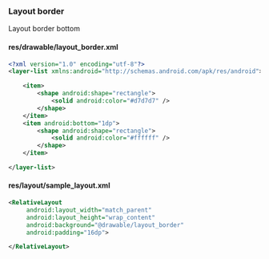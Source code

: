 ### Layout border

Layout border bottom

#### res/drawable/layout_border.xml
```xml
<?xml version="1.0" encoding="utf-8"?>
<layer-list xmlns:android="http://schemas.android.com/apk/res/android">

    <item>
        <shape android:shape="rectangle">
            <solid android:color="#d7d7d7" />
        </shape>
    </item>
    <item android:bottom="1dp">
        <shape android:shape="rectangle">
            <solid android:color="#ffffff" />
        </shape>
    </item>

</layer-list>
```

#### res/layout/sample_layout.xml
```xml
<RelativeLayout
     android:layout_width="match_parent"
     android:layout_height="wrap_content"
     android:background="@drawable/layout_border"
     android:padding="16dp">

</RelativeLayout>
```
